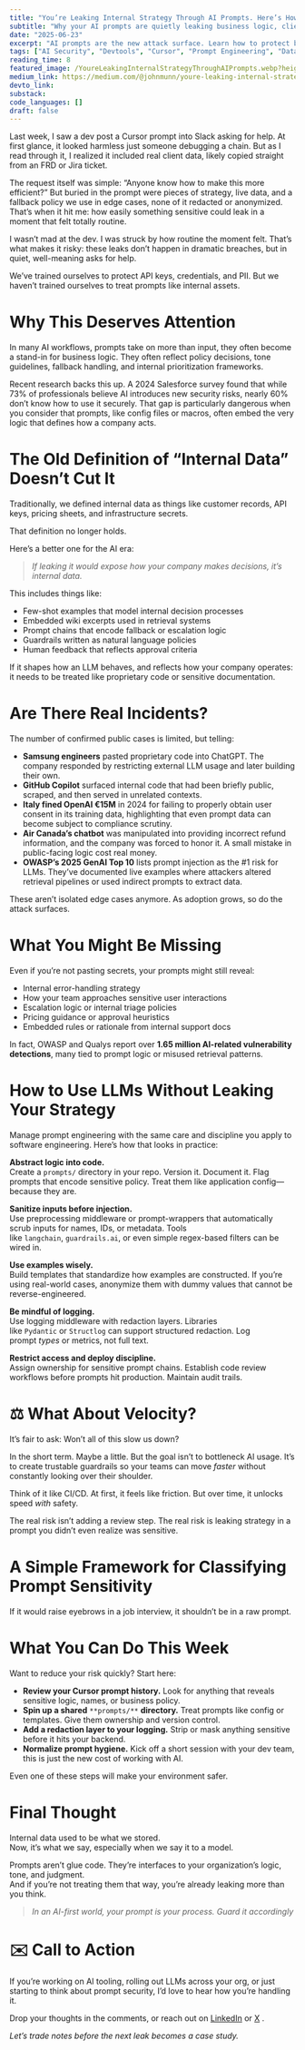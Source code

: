 ```yaml
---
title: "You’re Leaking Internal Strategy Through AI Prompts. Here’s How to Stop."
subtitle: "Why your AI prompts are quietly leaking business logic, client info, and strategy, and how to treat them with the same discipline as code."
date: "2025-06-23"
excerpt: "AI prompts are the new attack surface. Learn how to protect business logic, client info, and strategy before it leaks."
tags: ["AI Security", "Devtools", "Cursor", "Prompt Engineering", "Data Governance"]
reading_time: 8
featured_image: /YoureLeakingInternalStrategyThroughAIPrompts.webp?height=400&width=800
medium_link: https://medium.com/@johnmunn/youre-leaking-internal-strategy-through-ai-prompts-here-s-how-to-stop-967ab55a628e
devto_link: 
substack:
code_languages: []
draft: false
---
```


Last week, I saw a dev post a Cursor prompt into Slack asking for help. At first glance, it looked harmless just someone debugging a chain. But as I read through it, I realized it included real client data, likely copied straight from an FRD or Jira ticket.

The request itself was simple: “Anyone know how to make this more efficient?” But buried in the prompt were pieces of strategy, live data, and a fallback policy we use in edge cases, none of it redacted or anonymized. That’s when it hit me: how easily something sensitive could leak in a moment that felt totally routine.

I wasn’t mad at the dev. I was struck by how routine the moment felt. That’s what makes it risky: these leaks don’t happen in dramatic breaches, but in quiet, well-meaning asks for help.

We’ve trained ourselves to protect API keys, credentials, and PII. But we haven’t trained ourselves to treat prompts like internal assets.

# Why This Deserves Attention

In many AI workflows, prompts take on more than input, they often become a stand-in for business logic. They often reflect policy decisions, tone guidelines, fallback handling, and internal prioritization frameworks.

Recent research backs this up. A 2024 Salesforce survey found that while 73% of professionals believe AI introduces new security risks, nearly 60% don’t know how to use it securely. That gap is particularly dangerous when you consider that prompts, like config files or macros, often embed the very logic that defines how a company acts.

# The Old Definition of “Internal Data” Doesn’t Cut It

Traditionally, we defined internal data as things like customer records, API keys, pricing sheets, and infrastructure secrets.

That definition no longer holds.

Here’s a better one for the AI era:

> _If leaking it would expose how your company makes decisions, it’s internal data._

This includes things like:

- Few-shot examples that model internal decision processes
- Embedded wiki excerpts used in retrieval systems
- Prompt chains that encode fallback or escalation logic
- Guardrails written as natural language policies
- Human feedback that reflects approval criteria

If it shapes how an LLM behaves, and reflects how your company operates: it needs to be treated like proprietary code or sensitive documentation.

# Are There Real Incidents?

The number of confirmed public cases is limited, but telling:

- **Samsung engineers** pasted proprietary code into ChatGPT. The company responded by restricting external LLM usage and later building their own.
- **GitHub Copilot** surfaced internal code that had been briefly public, scraped, and then served in unrelated contexts.
- **Italy fined OpenAI €15M** in 2024 for failing to properly obtain user consent in its training data, highlighting that even prompt data can become subject to compliance scrutiny.
- **Air Canada’s chatbot** was manipulated into providing incorrect refund information, and the company was forced to honor it. A small mistake in public-facing logic cost real money.
- **OWASP’s 2025 GenAI Top 10** lists prompt injection as the #1 risk for LLMs. They’ve documented live examples where attackers altered retrieval pipelines or used indirect prompts to extract data.

These aren’t isolated edge cases anymore. As adoption grows, so do the attack surfaces.

# What You Might Be Missing

Even if you’re not pasting secrets, your prompts might still reveal:

- Internal error-handling strategy
- How your team approaches sensitive user interactions
- Escalation logic or internal triage policies
- Pricing guidance or approval heuristics
- Embedded rules or rationale from internal support docs

In fact, OWASP and Qualys report over **1.65 million AI-related vulnerability detections**, many tied to prompt logic or misused retrieval patterns.

# How to Use LLMs Without Leaking Your Strategy

Manage prompt engineering with the same care and discipline you apply to software engineering. Here’s how that looks in practice:

**Abstract logic into code.**  
Create a `prompts/` directory in your repo. Version it. Document it. Flag prompts that encode sensitive policy. Treat them like application config—because they are.

**Sanitize inputs before injection.**  
Use preprocessing middleware or prompt-wrappers that automatically scrub inputs for names, IDs, or metadata. Tools like `langchain`, `guardrails.ai`, or even simple regex-based filters can be wired in.

**Use examples wisely.**  
Build templates that standardize how examples are constructed. If you’re using real-world cases, anonymize them with dummy values that cannot be reverse-engineered.

**Be mindful of logging.**  
Use logging middleware with redaction layers. Libraries like `Pydantic` or `Structlog` can support structured redaction. Log prompt _types_ or metrics, not full text.

**Restrict access and deploy discipline.**  
Assign ownership for sensitive prompt chains. Establish code review workflows before prompts hit production. Maintain audit trails.

# ⚖️ What About Velocity?

It’s fair to ask: Won’t all of this slow us down?

In the short term. Maybe a little. But the goal isn’t to bottleneck AI usage. It’s to create trustable guardrails so your teams can move _faster_ without constantly looking over their shoulder.

Think of it like CI/CD. At first, it feels like friction. But over time, it unlocks speed _with_ safety.

The real risk isn’t adding a review step. The real risk is leaking strategy in a prompt you didn’t even realize was sensitive.

# A Simple Framework for Classifying Prompt Sensitivity

If it would raise eyebrows in a job interview, it shouldn’t be in a raw prompt.

# What You Can Do This Week

Want to reduce your risk quickly? Start here:

- **Review your Cursor prompt history.** Look for anything that reveals sensitive logic, names, or business policy.
- **Spin up a shared** `**prompts/**` **directory.** Treat prompts like config or templates. Give them ownership and version control.
- **Add a redaction layer to your logging.** Strip or mask anything sensitive before it hits your backend.
- **Normalize prompt hygiene.** Kick off a short session with your dev team, this is just the new cost of working with AI.

Even one of these steps will make your environment safer.

# Final Thought

Internal data used to be what we stored.  
Now, it’s what we say, especially when we say it to a model.

Prompts aren’t glue code. They’re interfaces to your organization’s logic, tone, and judgment.  
And if you’re not treating them that way, you’re already leaking more than you think.

> _In an AI-first world, your prompt is your process. Guard it accordingly_

# ✉️ Call to Action

If you’re working on AI tooling, rolling out LLMs across your org, or just starting to think about prompt security, I’d love to hear how you’re handling it.

Drop your thoughts in the comments, or reach out on [LinkedIn](https://www.linkedin.com/in/john-munn-bbab434b/) or [X](https://x.com/JohnMunn5) .

_Let’s trade notes before the next leak becomes a case study._